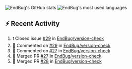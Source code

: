 ![EndBug's GitHub stats](https://github-readme-stats.vercel.app/api?username=endbug&show_icons=true)
![EndBug's most used languages](https://github-readme-stats.vercel.app/api/top-langs/?username=endbug&layout=compact)

## ⚡ Recent Activity

<!--START_SECTION:activity-->
1. ❗️ Closed issue [#29](https://github.com//EndBug/version-check/issues/29) in [EndBug/version-check](https://github.com//EndBug/version-check)
2. 💬 Commented on [#29](https://github.com//EndBug/version-check/issues/29) in [EndBug/version-check](https://github.com//EndBug/version-check)
3. 💬 Commented on [#27](https://github.com//EndBug/version-check/issues/27) in [EndBug/version-check](https://github.com//EndBug/version-check)
4. 🎉 Merged PR [#27](https://github.com//EndBug/version-check/pull/27) in [EndBug/version-check](https://github.com//EndBug/version-check)
5. 🎉 Merged PR [#28](https://github.com//EndBug/version-check/pull/28) in [EndBug/version-check](https://github.com//EndBug/version-check)
<!--END_SECTION:activity-->
